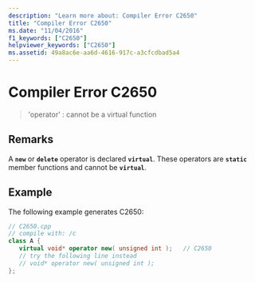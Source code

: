 ```yaml
---
description: "Learn more about: Compiler Error C2650"
title: "Compiler Error C2650"
ms.date: "11/04/2016"
f1_keywords: ["C2650"]
helpviewer_keywords: ["C2650"]
ms.assetid: 49a8ac6e-aa6d-4616-917c-a3cfcdbad5a4
---
```

# Compiler Error C2650

> 'operator' : cannot be a virtual function

## Remarks

A **`new`** or **`delete`** operator is declared **`virtual`**. These operators are **`static`** member functions and cannot be **`virtual`**.

## Example

The following example generates C2650:

```cpp
// C2650.cpp
// compile with: /c
class A {
   virtual void* operator new( unsigned int );   // C2650
   // try the following line instead
   // void* operator new( unsigned int );
};
```
